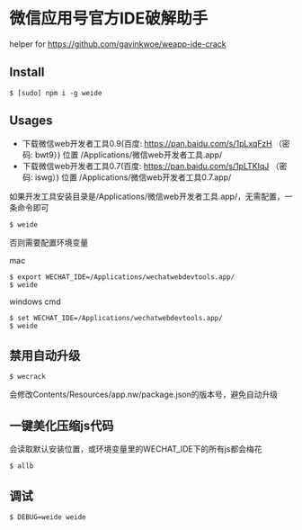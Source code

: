 # 微信应用号官方IDE破解助手

helper for https://github.com/gavinkwoe/weapp-ide-crack

## Install

```
$ [sudo] npm i -g weide
```

## Usages

- 下载微信web开发者工具0.9(百度: https://pan.baidu.com/s/1pLxqFzH （密码: bwt9）) 位置 /Applications/微信web开发者工具.app/
- 下载微信web开发者工具0.7(百度: https://pan.baidu.com/s/1pLTKIqJ （密码: iswg）) 位置 /Applications/微信web开发者工具0.7.app/

如果开发工具安装目录是/Applications/微信web开发者工具.app/，无需配置，一条命令即可

```
$ weide
```

否则需要配置环境变量


mac

```
$ export WECHAT_IDE=/Applications/wechatwebdevtools.app/
$ weide
```

windows cmd

```
$ set WECHAT_IDE=/Applications/wechatwebdevtools.app/
$ weide
```

## 禁用自动升级

```
$ wecrack
```

会修改Contents/Resources/app.nw/package.json的版本号，避免自动升级

## 一键美化压缩js代码

会读取默认安装位置，或环境变量里的WECHAT_IDE下的所有js都会梅花

```
$ allb
```

## 调试

```
$ DEBUG=weide weide
```
